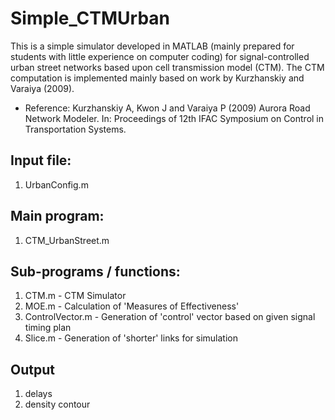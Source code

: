 # Simple_CTMUrban

This is a simple simulator developed in MATLAB (mainly prepared for students with little experience on computer coding) for signal-controlled urban street networks based upon cell transmission model (CTM). The CTM computation is implemented mainly based on work by Kurzhanskiy and Varaiya (2009). 

- Reference: 
Kurzhanskiy A, Kwon J and Varaiya P (2009) Aurora Road Network Modeler. In: Proceedings of 12th IFAC Symposium on Control in Transportation Systems.



## Input file: 
1. UrbanConfig.m 

## Main program: 
1. CTM_UrbanStreet.m
 
## Sub-programs / functions: 
1. CTM.m            - CTM Simulator 
2. MOE.m            - Calculation of 'Measures of Effectiveness'
3. ControlVector.m  - Generation of 'control' vector based on given signal timing plan
4. Slice.m          - Generation of 'shorter' links for simulation 


## Output  
1. delays  
2. density contour
